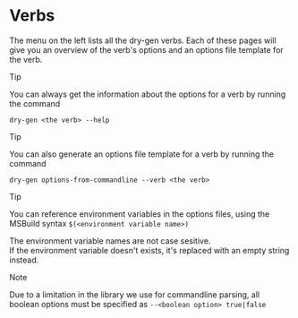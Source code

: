 # Verbs
The menu on the left lists all the dry-gen verbs. Each of these pages will give you an overview of the verb's options and an options file template for the verb.

>[!TIP]
>You can always get the information about the options for a verb by running the command
>
>`dry-gen <the verb> --help`

>[!TIP]
>You can also generate an options file template for a verb by running the command
>
>`dry-gen options-from-commandline --verb <the verb>`

>[!TIP]
>You can reference environment variables in the options files, using the MSBuild syntax
`$(<environment variable name>)`
>
>The environment variable names are not case sesitive.  
>If the environment variable doesn't exists, it's replaced with an empty string instead.

>[!NOTE]
> Due to a limitation in the library we use for commandline parsing, all boolean options must be specified as `--<boolean option> true|false`